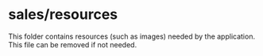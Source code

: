 # sales/resources

This folder contains resources (such as images) needed by the application. This file can
be removed if not needed.
